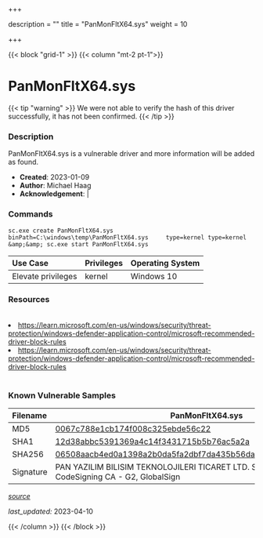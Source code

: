 +++

description = ""
title = "PanMonFltX64.sys"
weight = 10

+++


{{< block "grid-1" >}}
{{< column "mt-2 pt-1">}}


# PanMonFltX64.sys 


{{< tip "warning" >}}
We were not able to verify the hash of this driver successfully, it has not been confirmed.
{{< /tip >}}


### Description

PanMonFltX64.sys is a vulnerable driver and more information will be added as found.

- **Created**: 2023-01-09
- **Author**: Michael Haag
- **Acknowledgement**:  | [](https://twitter.com/)

### Commands

```
sc.exe create PanMonFltX64.sys binPath=C:\windows\temp\PanMonFltX64.sys     type=kernel type=kernel &amp;&amp; sc.exe start PanMonFltX64.sys
```

| Use Case | Privileges | Operating System | 
|:---- | ---- | ---- |
| Elevate privileges | kernel | Windows 10 |

### Resources
<br>
<li><a href=" https://learn.microsoft.com/en-us/windows/security/threat-protection/windows-defender-application-control/microsoft-recommended-driver-block-rules"> https://learn.microsoft.com/en-us/windows/security/threat-protection/windows-defender-application-control/microsoft-recommended-driver-block-rules</a></li>
<li><a href="https://learn.microsoft.com/en-us/windows/security/threat-protection/windows-defender-application-control/microsoft-recommended-driver-block-rules">https://learn.microsoft.com/en-us/windows/security/threat-protection/windows-defender-application-control/microsoft-recommended-driver-block-rules</a></li>
<br>

### Known Vulnerable Samples

| Filename | PanMonFltX64.sys |
|:---- | ---- | 
| MD5 | <a href="https://www.virustotal.com/gui/file/0067c788e1cb174f008c325ebde56c22">0067c788e1cb174f008c325ebde56c22</a> |
| SHA1 | <a href="https://www.virustotal.com/gui/file/12d38abbc5391369a4c14f3431715b5b76ac5a2a">12d38abbc5391369a4c14f3431715b5b76ac5a2a</a> |
| SHA256 | <a href="https://www.virustotal.com/gui/file/06508aacb4ed0a1398a2b0da5fa2dbf7da435b56da76fd83c759a50a51c75caf">06508aacb4ed0a1398a2b0da5fa2dbf7da435b56da76fd83c759a50a51c75caf</a> |
| Signature | PAN YAZILIM BILISIM TEKNOLOJILERI TICARET LTD. STI., GlobalSign CodeSigning CA - G2, GlobalSign   |


[*source*](https://github.com/magicsword-io/LOLDrivers/tree/main/yaml/panmonfltx64.yaml)

*last_updated:* 2023-04-10








{{< /column >}}
{{< /block >}}
